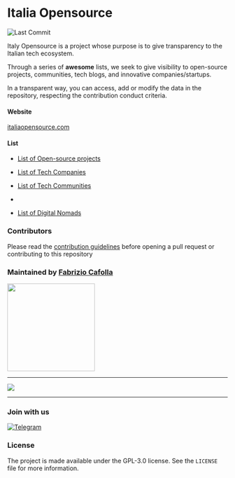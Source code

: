 # Italia Opensource

![Last Commit](https://img.shields.io/github/last-commit/italia-opensource/awesome-italia-opensource/main)

Italy Opensource is a project whose purpose is to give transparency to the Italian tech ecosystem.

Through a series of **awesome** lists, we seek to give visibility to open-source projects, communities, tech blogs, and innovative companies/startups.

In a transparent way, you can access, add or modify the data in the repository, respecting the contribution conduct criteria.

#### Website

[italiaopensource.com](https://italiaopensource.com)


#### List

- [List of Open-source projects](https://github.com/italia-opensource/awesome-italia-opensource/blob/main/awesome/opensource/README.md)

- [List of Tech Companies](https://github.com/italia-opensource/awesome-italia-opensource/blob/main/awesome/companies/README.md)

- [List of Tech Communities](https://github.com/italia-opensource/awesome-italia-opensource/blob/main/awesome/communities/README.md)
-
- [List of Digital Nomads](https://github.com/italia-opensource/awesome-italia-opensource/blob/main/awesome/digital-nomads/README.md)


### Contributors

Please read the [contribution guidelines](https://github.com/italia-opensource/awesome-italia-opensource/blob/main/CONTRIBUTING.md) before opening a pull request or contributing to this repository

### Maintained by [Fabrizio Cafolla](https://github.com/FabrizioCafolla)

<a href="https://opencollective.com/italia-open-source/donate" target="_blank">
  <img src="https://opencollective.com/italia-open-source/donate/button@2x.png?color=blue" width=200 />
</a>

---
<a href="https://github.com/italia-opensource/awesome-italia-opensource/graphs/contributors"> <img src="https://contrib.rocks/image?repo=italia-opensource/awesome-italia-opensource" /> </a>

---

### Join with us


[![Telegram](https://img.shields.io/badge/Telegram-2CA5E0?style=for-the-badge&logo=telegram&logoColor=white)](https://t.me/italiaopensource)

### License

The project is made available under the GPL-3.0 license. See the `LICENSE` file for more information.
